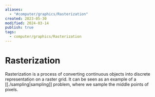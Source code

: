 ```yaml
---
aliases:
  - "#computer/graphics/Rasterization"
created: 2023-05-30
modified: 2024-03-14
publish: true
tags:
  - computer/graphics/Rasterization
---
```


# Rasterization

Rasterization is a process of converting continuous objects into discrete representation on a raster grid. It can be seen as an example of a [[./sampling|sampling]] problem, where we sample the middle points of pixels.